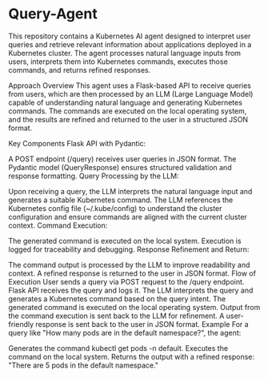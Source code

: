 # Query-Agent
This repository contains a Kubernetes AI agent designed to interpret user queries and retrieve relevant information about applications deployed in a Kubernetes cluster. The agent processes natural language inputs from users, interprets them into Kubernetes commands, executes those commands, and returns refined responses.

Approach
Overview
This agent uses a Flask-based API to receive queries from users, which are then processed by an LLM (Large Language Model) capable of understanding natural language and generating Kubernetes commands. The commands are executed on the local operating system, and the results are refined and returned to the user in a structured JSON format.

Key Components
Flask API with Pydantic:

A POST endpoint (/query) receives user queries in JSON format.
The Pydantic model (QueryResponse) ensures structured validation and response formatting.
Query Processing by the LLM:

Upon receiving a query, the LLM interprets the natural language input and generates a suitable Kubernetes command.
The LLM references the Kubernetes config file (~/.kube/config) to understand the cluster configuration and ensure commands are aligned with the current cluster context.
Command Execution:

The generated command is executed on the local system.
Execution is logged for traceability and debugging.
Response Refinement and Return:

The command output is processed by the LLM to improve readability and context.
A refined response is returned to the user in JSON format.
Flow of Execution
User sends a query via POST request to the /query endpoint.
Flask API receives the query and logs it.
The LLM interprets the query and generates a Kubernetes command based on the query intent.
The generated command is executed on the local operating system.
Output from the command execution is sent back to the LLM for refinement.
A user-friendly response is sent back to the user in JSON format.
Example
For a query like "How many pods are in the default namespace?", the agent:

Generates the command kubectl get pods -n default.
Executes the command on the local system.
Returns the output with a refined response: "There are 5 pods in the default namespace."


